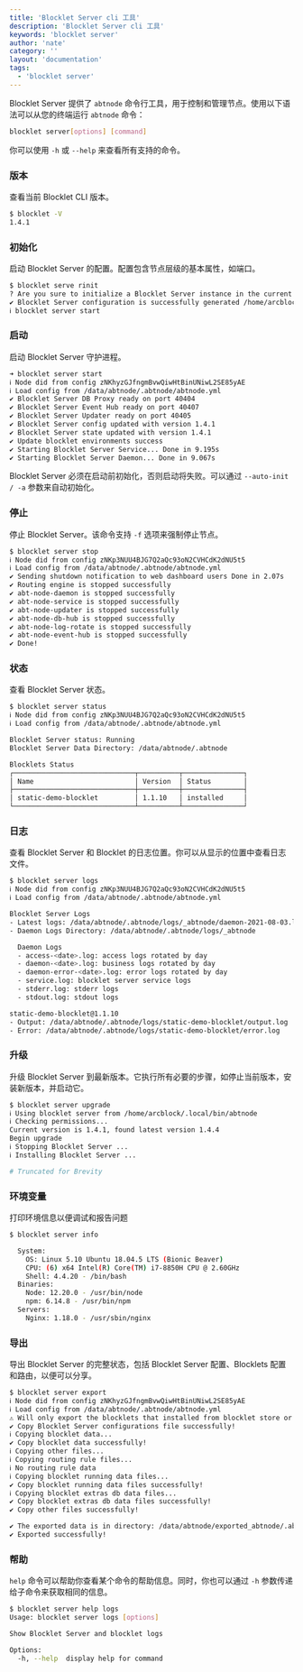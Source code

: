 ```yaml
---
title: 'Blocklet Server cli 工具'
description: 'Blocklet Server cli 工具'
keywords: 'blocklet server'
author: 'nate'
category: ''
layout: 'documentation'
tags:
  - 'blocklet server'
---
```


Blocklet Server 提供了 `abtnode` 命令行工具，用于控制和管理节点。使用以下语法可以从您的终端运行 `abtnode` 命令：

```bash
blocklet server[options] [command]
```

你可以使用 `-h` 或 `--help` 来查看所有支持的命令。

### 版本

查看当前 Blocklet CLI 版本。

```bash
$ blocklet -V
1.4.1
```

### 初始化

启动 Blocklet Server 的配置。配置包含节点层级的基本属性，如端口。

```bash
$ blocklet serve rinit
? Are you sure to initialize a Blocklet Server instance in the current directory(/home/arcblock) Yes
✔ Blocklet Server configuration is successfully generated /home/arcblock/.abtnode/abtnode.yml
ℹ blocklet server start
```

### 启动

启动 Blocklet Server 守护进程。

```bash
➜ blocklet server start
ℹ Node did from config zNKhyzGJfngmBvwQiwHtBinUNiwL2SE85yAE
ℹ Load config from /data/abtnode/.abtnode/abtnode.yml
✔ Blocklet Server DB Proxy ready on port 40404
✔ Blocklet Server Event Hub ready on port 40407
✔ Blocklet Server Updater ready on port 40405
✔ Blocklet Server config updated with version 1.4.1
✔ Blocklet Server state updated with version 1.4.1
✔ Update blocklet environments success
✔ Starting Blocklet Server Service... Done in 9.195s
✔ Starting Blocklet Server Daemon... Done in 9.067s
```

Blocklet Server 必须在启动前初始化，否则启动将失败。可以通过 `--auto-init / -a` 参数来自动初始化。

### 停止

停止 Blocklet Server。该命令支持 `-f` 选项来强制停止节点。

```bash
$ blocklet server stop
ℹ Node did from config zNKp3NUU4BJG7Q2aQc93oN2CVHCdK2dNU5t5
ℹ Load config from /data/abtnode/.abtnode/abtnode.yml
✔ Sending shutdown notification to web dashboard users Done in 2.07s
✔ Routing engine is stopped successfully
✔ abt-node-daemon is stopped successfully
✔ abt-node-service is stopped successfully
✔ abt-node-updater is stopped successfully
✔ abt-node-db-hub is stopped successfully
✔ abt-node-log-rotate is stopped successfully
✔ abt-node-event-hub is stopped successfully
✔ Done!
```

### 状态

查看 Blocklet Server 状态。

```bash
$ blocklet server status
ℹ Node did from config zNKp3NUU4BJG7Q2aQc93oN2CVHCdK2dNU5t5
ℹ Load config from /data/abtnode/.abtnode/abtnode.yml

Blocklet Server status: Running
Blocklet Server Data Directory: /data/abtnode/.abtnode

Blocklets Status
┌──────────────────────────────┬──────────┬───────────────┐
│ Name                         │ Version  │ Status        │
├──────────────────────────────┼──────────┼───────────────┤
│ static-demo-blocklet         │ 1.1.10   │ installed     │
└──────────────────────────────┴──────────┴───────────────┘
```

### 日志

查看 Blocklet Server 和 Blocklet 的日志位置。你可以从显示的位置中查看日志文件。

```bash
$ blocklet server logs
ℹ Node did from config zNKp3NUU4BJG7Q2aQc93oN2CVHCdK2dNU5t5
ℹ Load config from /data/abtnode/.abtnode/abtnode.yml

Blocklet Server Logs
- Latest logs: /data/abtnode/.abtnode/logs/_abtnode/daemon-2021-08-03.log
- Daemon Logs Directory: /data/abtnode/.abtnode/logs/_abtnode

  Daemon Logs
  - access-<date>.log: access logs rotated by day
  - daemon-<date>.log: business logs rotated by day
  - daemon-error-<date>.log: error logs rotated by day
  - service.log: blocklet server service logs
  - stderr.log: stderr logs
  - stdout.log: stdout logs

static-demo-blocklet@1.1.10
- Output: /data/abtnode/.abtnode/logs/static-demo-blocklet/output.log
- Error: /data/abtnode/.abtnode/logs/static-demo-blocklet/error.log
```

### 升级

升级 Blocklet Server 到最新版本。它执行所有必要的步骤，如停止当前版本，安装新版本，并启动它。

```bash
$ blocklet server upgrade
ℹ Using blocklet server from /home/arcblock/.local/bin/abtnode
ℹ Checking permissions...
Current version is 1.4.1, found latest version 1.4.4
Begin upgrade
ℹ Stopping Blocklet Server ...
ℹ Installing Blocklet Server ...

# Truncated for Brevity
```

### 环境变量

打印环境信息以便调试和报告问题

```bash
$ blocklet server info

  System:
    OS: Linux 5.10 Ubuntu 18.04.5 LTS (Bionic Beaver)
    CPU: (6) x64 Intel(R) Core(TM) i7-8850H CPU @ 2.60GHz
    Shell: 4.4.20 - /bin/bash
  Binaries:
    Node: 12.20.0 - /usr/bin/node
    npm: 6.14.8 - /usr/bin/npm
  Servers:
    Nginx: 1.18.0 - /usr/sbin/nginx
```

### 导出

导出 Blocklet Server 的完整状态，包括 Blocklet Server 配置、Blocklets 配置和路由，以便可以分享。

```bash
$ blocklet server export
ℹ Node did from config zNKhyzGJfngmBvwQiwHtBinUNiwL2SE85yAE
ℹ Load config from /data/abtnode/.abtnode/abtnode.yml
⚠ Will only export the blocklets that installed from blocklet store or url.
✔ Copy Blocklet Server configurations file successfully!
ℹ Copying blocklet data...
✔ Copy blocklet data successfully!
ℹ Copying other files...
ℹ Copying routing rule files...
ℹ No routing rule data
ℹ Copying blocklet running data files...
✔ Copy blocklet running data files successfully!
ℹ Copying blocklet extras db data files...
✔ Copy blocklet extras db data files successfully!
✔ Copy other files successfully!

✔ The exported data is in directory: /data/abtnode/exported_abtnode/.abtnode
✔ Exported successfully!
```

### 帮助

`help` 命令可以帮助你查看某个命令的帮助信息。同时，你也可以通过 `-h` 参数传递给子命令来获取相同的信息。

```bash
$ blocklet server help logs
Usage: blocklet server logs [options]

Show Blocklet Server and blocklet logs

Options:
  -h, --help  display help for command
```
